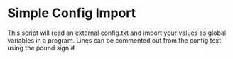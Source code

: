 # Simple Config Import

This script will read an external config.txt and import your values as global variables in a program.
Lines can be commented out from the config text using the pound sign #
